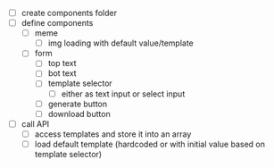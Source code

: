 - [ ] create components folder
- [ ] define components
  - [ ] meme
    - [ ] img loading with default value/template
  - [ ] form
    - [ ] top text
    - [ ] bot text
    - [ ] template selector
      - [ ] either as text input or select input
    - [ ] generate button
    - [ ] download button
- [ ] call API
  - [ ] access templates and store it into an array
  - [ ] load default template (hardcoded or with initial value based on template selector)
